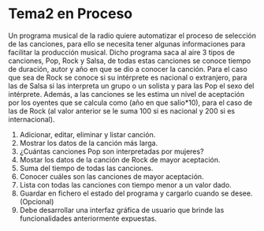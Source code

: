 # Tema2 en Proceso
Un programa musical de la radio quiere automatizar el proceso de selección de
las canciones, para ello se necesita tener algunas informaciones para facilitar la
producción musical. Dicho programa saca al aire 3 tipos de canciones, Pop, Rock
y Salsa, de todas estas canciones se conoce tiempo de duración, autor y año en
que se dio a conocer la canción.
Para el caso que sea de Rock se conoce si su intérprete es nacional o extranjero,
para las de Salsa si las interpreta un grupo o un solista y para las Pop el sexo del
intérprete.
Además, a las canciones se les estima un nivel de aceptación por los oyentes que
se calcula como (año en que salio*10), para el caso de las de Rock (al valor
anterior se le suma 100 si es nacional y 200 si es internacional).


1. Adicionar, editar, eliminar y listar canción.
2. Mostrar los datos de la canción más larga.
3. ¿Cuántas canciones Pop son interpretadas por mujeres?
4. Mostar los datos de la canción de Rock de mayor aceptación.
5. Suma del tiempo de todas las canciones.
6. Conocer cuáles son las canciones de mayor aceptación.
7. Lista con todas las canciones con tiempo menor a un valor dado.
8. Guardar en fichero el estado del programa y cargarlo cuando se desee.
(Opcional)
9. Debe desarrollar una interfaz gráfica de usuario que brinde las
funcionalidades anteriormente expuestas.
